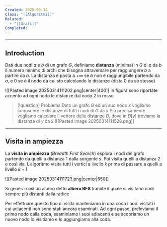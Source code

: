 ```yaml
---
Created: 2025-03-14
Class: "[[Algoritmi]]"
Related:
  - "[[Grafi]]"
Completed:
---
```

---
## Introduction
Dati due nodi $a$ e $b$ di un grafo $G$, definiamo **distanza** (minima) in $G$ di $a$ da $b$ il numero minimo di archi che bisogna attraversare per raggiungere $b$ a partire da $a$. La distanza è posta a $+\infty$ se $b$ non è raggiungibile partendo da $a$, e $0$ se è il nodo da cui sto calcolando le distanze (dista $0$ da sé stesso)

![[Pasted image 20250314111202.png|center|400]]
In figura sono riportate accento ad ogni nodo le distanze dal nodo $2$ in rosso

>[!question] Problema
>Dato un grafo $G$ ed un suo nodo $x$ vogliamo conoscere le distanze di tutti i nodi di $G$ da  $x$
>Più precisamente vogliamo calcolare il vettore delle distanze $D$, dove in $D[y]$ troviamo la distanza di $y$ da $x$
>![[Pasted image 20250314111528.png]]

---
## Visita in ampiezza
La **visita in ampiezza** (*Breadth First Search*) esplora i nodi del grafo partendo da quelli a distanza $1$ dalla sorgente $s$. Poi visita quelli a distanza $2$ e così via. L’algoritmo visita tutti i vertici a livello $k$ prima di passare a quelli a livello $k+1$

![[Pasted image 20250314111723.png|center|650]]

Si genera così un albero detto **albero BFS** tramite il quale si visitano nodi sempre più distanti dalla radice

Per effettuare questo tipo di visita manteniamo in una coda i nodi visitati i cui adiacenti non sono stati ancora esaminati. Ad ogni passo, preleviamo il primo nodo dalla coda, esaminiamo i suoi adiacenti e se scopriamo un nuovo nodo lo visitiamo e lo aggiungiamo alla coda.

